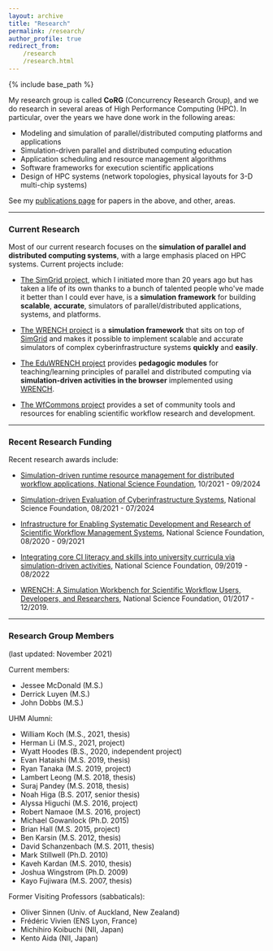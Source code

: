 ```yaml
---
layout: archive
title: "Research"
permalink: /research/
author_profile: true
redirect_from:
    /research
    /research.html
---
```


{% include base_path %}


My research group is called **CoRG** (Concurrency Research Group), and 
we do research in several areas of High Performance Computing (HPC). 
In particular, over the years we have done work in the following areas:

  - Modeling and simulation of parallel/distributed computing platforms and applications
  - Simulation-driven parallel and distributed computing education
  - Application scheduling and resource management algorithms
  - Software frameworks for execution scientific applications
  - Design of HPC systems (network topologies, physical layouts for 3-D multi-chip systems)

See my [publications page]({{base.url}}/publications/) for papers in the above, and other, areas.

---
### Current Research 

Most of our current research focuses on the **simulation of parallel and distributed computing systems**, with a large emphasis placed on HPC systems. Current projects include:

  - [The SimGrid project](http://simgrid.org), which I initiated
more than 20 years ago but has taken a life of its own thanks to a bunch of
talented people who've made it better than I could ever have, is a
**simulation framework** for building **scalable**, **accurate**, simulators
of parallel/distributed applications, systems, and platforms.

  - [The WRENCH project](http://wrench-project.org) is a **simulation framework** that sits on top of 
[SimGrid](http://simgrid.org">SimGrid) and makes it possible
to implement scalable and accurate simulators of complex cyberinfrastructure systems
**quickly** and **easily**.

  - [The EduWRENCH project](http://eduwrench.org) provides **pedagogic modules** for teaching/learning principles of parallel and distributed computing via **simulation-driven activities in the browser** implemented using [WRENCH](https://wrench-project.org).

  - [The WfCommons project](http://wfcommons.org) provides a set of community tools and resources for enabling scientific workflow research and development. 


---

### Recent Research Funding

Recent research awards include:

  - [Simulation-driven runtime resource management for distributed workflow applications, National Science Foundation](https://nsf.gov/awardsearch/showAward?AWD_ID=2106059), 10/2021 - 09/2024

  - [Simulation-driven Evaluation of Cyberinfrastructure Systems](https://www.nsf.gov/awardsearch/showAward?AWD_ID=2103489&HistoricalAwards=false), National Science Foundation, 08/2021 - 07/2024

  - [Infrastructure for Enabling Systematic Development and Research of Scientific Workflow Management Systems](https://www.nsf.gov/awardsearch/showAward?AWD_ID=2016610&HistoricalAwards=false), National Science Foundation, 08/2020 - 09/2021

  - [Integrating core CI literacy and skills into university curricula via simulation-driven activities](https://nsf.gov/awardsearch/showAward?AWD_ID=1923539), National Science Foundation, 09/2019 - 08/2022

  - [WRENCH: A Simulation Workbench for Scientific Workflow Users, Developers, and Researchers](https://nsf.gov/awardsearch/showAward?AWD_ID=1642369), National Science Foundation, 01/2017 - 12/2019.

---
### Research Group Members

(last updated: November 2021)

Current members:
 
  - Jessee McDonald (M.S.)
  - Derrick Luyen (M.S.)
  - John Dobbs (M.S.)

UHM Alumni:

  - William Koch (M.S., 2021, thesis)
  - Herman Li (M.S., 2021, project)
  - Wyatt Hoodes (B.S., 2020, independent project)
  - Evan Hataishi (M.S. 2019, thesis)
  - Ryan Tanaka (M.S. 2019, project)
  - Lambert Leong (M.S. 2018, thesis)
  - Suraj Pandey (M.S. 2018, thesis)
  - Noah Higa (B.S. 2017, senior thesis)
  - Alyssa Higuchi (M.S. 2016, project)
  - Robert Namaoe (M.S. 2016, project)
  - Michael Gowanlock (Ph.D. 2015)
  - Brian Hall (M.S. 2015, project)
  - Ben Karsin (M.S. 2012, thesis)
  - David Schanzenbach (M.S. 2011, thesis)
  - Mark Stillwell (Ph.D. 2010)
  - Kaveh Kardan (M.S. 2010, thesis)
  - Joshua Wingstrom (Ph.D. 2009)
  - Kayo Fujiwara (M.S. 2007, thesis)

Former Visiting Professors (sabbaticals):

  - Oliver Sinnen (Univ. of Auckland, New Zealand)
  - Fr&eacute;d&eacute;ric Vivien (ENS Lyon, France)
  - Michihiro Koibuchi (NII, Japan)
  - Kento Aida (NII, Japan)

